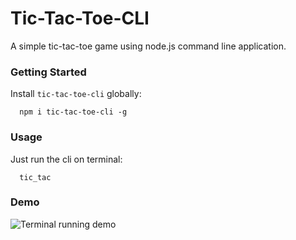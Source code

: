# Tic-Tac-Toe-CLI

A simple tic-tac-toe game using node.js command line application.

### Getting Started

Install `tic-tac-toe-cli` globally:

```
  npm i tic-tac-toe-cli -g
```
### Usage

Just run the cli on terminal:

```
  tic_tac
```

### Demo

![Terminal running demo](images/demo.gif)
